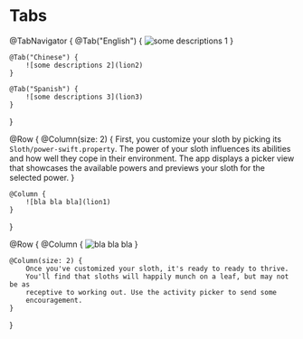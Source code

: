 #  Tabs

@TabNavigator {
    @Tab("English") {
        ![some descriptions 1](lion1)
    }

    @Tab("Chinese") {
        ![some descriptions 2](lion2)
    }

    @Tab("Spanish") {
        ![some descriptions 3](lion3)
    }
}

@Row {
    @Column(size: 2) {
        First, you customize your sloth by picking its 
        ``Sloth/power-swift.property``. The power of your sloth influences
        its abilities and how well they cope in their environment. The app
        displays a picker view that showcases the available powers and
        previews your sloth for the selected power.
    }

    @Column {
        ![bla bla bla](lion1)
    }
}

@Row {
    @Column {
        ![bla bla bla](lion2)
    }
    
    @Column(size: 2) {
        Once you've customized your sloth, it's ready to ready to thrive.
        You'll find that sloths will happily munch on a leaf, but may not be as 
        receptive to working out. Use the activity picker to send some
        encouragement.
    }
}
